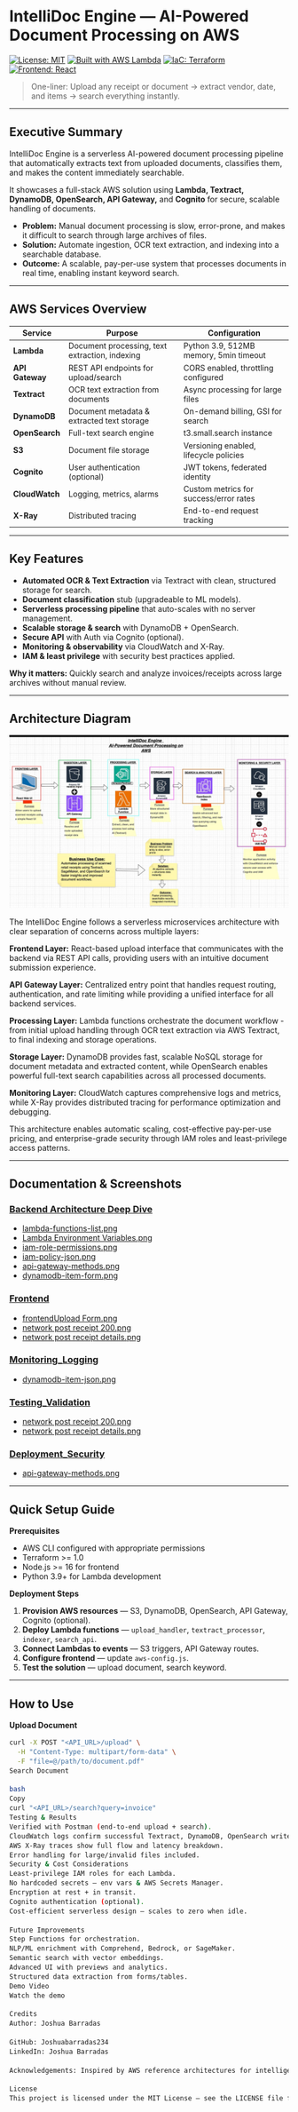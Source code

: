 # IntelliDoc Engine — AI-Powered Document Processing on AWS

[![License: MIT](https://img.shields.io/badge/License-MIT-yellow.svg)](https://opensource.org/licenses/MIT) [![Built with AWS Lambda](https://img.shields.io/badge/Built%20with-AWS%20Lambda-orange)](https://aws.amazon.com/lambda/) [![IaC: Terraform](https://img.shields.io/badge/IaC-Terraform-623CE4)](https://www.terraform.io/) [![Frontend: React](https://img.shields.io/badge/Frontend-React-61DAFB)](https://reactjs.org/)

> One-liner: Upload any receipt or document → extract vendor, date, and items → search everything instantly.

---

## Executive Summary

IntelliDoc Engine is a serverless AI-powered document processing pipeline that automatically extracts text from uploaded documents, classifies them, and makes the content immediately searchable.

It showcases a full-stack AWS solution using **Lambda, Textract, DynamoDB, OpenSearch, API Gateway,** and **Cognito** for secure, scalable handling of documents.

- **Problem:** Manual document processing is slow, error-prone, and makes it difficult to search through large archives of files.
- **Solution:** Automate ingestion, OCR text extraction, and indexing into a searchable database.
- **Outcome:** A scalable, pay-per-use system that processes documents in real time, enabling instant keyword search.

---

## AWS Services Overview

| Service | Purpose | Configuration |
|---------|---------|---------------|
| **Lambda** | Document processing, text extraction, indexing | Python 3.9, 512MB memory, 5min timeout |
| **API Gateway** | REST API endpoints for upload/search | CORS enabled, throttling configured |
| **Textract** | OCR text extraction from documents | Async processing for large files |
| **DynamoDB** | Document metadata & extracted text storage | On-demand billing, GSI for search |
| **OpenSearch** | Full-text search engine | t3.small.search instance |
| **S3** | Document file storage | Versioning enabled, lifecycle policies |
| **Cognito** | User authentication (optional) | JWT tokens, federated identity |
| **CloudWatch** | Logging, metrics, alarms | Custom metrics for success/error rates |
| **X-Ray** | Distributed tracing | End-to-end request tracking |

---

## Key Features

- **Automated OCR & Text Extraction** via Textract with clean, structured storage for search.
- **Document classification** stub (upgradeable to ML models).
- **Serverless processing pipeline** that auto-scales with no server management.
- **Scalable storage & search** with DynamoDB + OpenSearch.
- **Secure API** with Auth via Cognito (optional).
- **Monitoring & observability** via CloudWatch and X-Ray.
- **IAM & least privilege** with security best practices applied.

**Why it matters:** Quickly search and analyze invoices/receipts across large archives without manual review.

---

## Architecture Diagram

![Architecture Diagram](screenshots/Architecture%20Diagram.png)

The IntelliDoc Engine follows a serverless microservices architecture with clear separation of concerns across multiple layers:

**Frontend Layer:** React-based upload interface that communicates with the backend via REST API calls, providing users with an intuitive document submission experience.

**API Gateway Layer:** Centralized entry point that handles request routing, authentication, and rate limiting while providing a unified interface for all backend services.

**Processing Layer:** Lambda functions orchestrate the document workflow - from initial upload handling through OCR text extraction via AWS Textract, to final indexing and storage operations.

**Storage Layer:** DynamoDB provides fast, scalable NoSQL storage for document metadata and extracted content, while OpenSearch enables powerful full-text search capabilities across all processed documents.

**Monitoring Layer:** CloudWatch captures comprehensive logs and metrics, while X-Ray provides distributed tracing for performance optimization and debugging.

This architecture enables automatic scaling, cost-effective pay-per-use pricing, and enterprise-grade security through IAM roles and least-privilege access patterns.

---

## Documentation & Screenshots

### [Backend Architecture Deep Dive](Backend%20Architecture%20Deep%20Dive.md)
- [lambda-functions-list.png](lambda-functions-list.png)
- [Lambda Environment Variables.png](Lambda%20Environment%20Variables.png)
- [iam-role-permissions.png](iam-role-permissions.png)
- [iam-policy-json.png](iam-policy-json.png)
- [api-gateway-methods.png](api-gateway-methods.png)
- [dynamodb-item-form.png](dynamodb-item-form.png)

### [Frontend](Frontend.md)
- [frontendUpload Form.png](frontendUpload%20Form.png)
- [network post receipt 200.png](network%20post%20receipt%20200.png)
- [network post receipt details.png](network%20post%20receipt%20details.png)

### [Monitoring_Logging](Monitoring_Logging.md)
- [dynamodb-item-json.png](dynamodb-item-json.png)

### [Testing_Validation](Testing_Validation.md)
- [network post receipt 200.png](network%20post%20receipt%20200.png)
- [network post receipt details.png](network%20post%20receipt%20details.png)

### [Deployment_Security](Deployment_Security.md)
- [api-gateway-methods.png](api-gateway-methods.png)

---

## Quick Setup Guide

**Prerequisites**
- AWS CLI configured with appropriate permissions
- Terraform >= 1.0
- Node.js >= 16 for frontend
- Python 3.9+ for Lambda development

**Deployment Steps**

1. **Provision AWS resources** — S3, DynamoDB, OpenSearch, API Gateway, Cognito (optional).
2. **Deploy Lambda functions** — `upload_handler`, `textract_processor`, `indexer`, `search_api`.
3. **Connect Lambdas to events** — S3 triggers, API Gateway routes.
4. **Configure frontend** — update `aws-config.js`.
5. **Test the solution** — upload document, search keyword.

---

## How to Use

**Upload Document**

```bash
curl -X POST "<API_URL>/upload" \
  -H "Content-Type: multipart/form-data" \
  -F "file=@/path/to/document.pdf"
Search Document

bash
Copy
curl "<API_URL>/search?query=invoice"
Testing & Results
Verified with Postman (end-to-end upload + search).
CloudWatch logs confirm successful Textract, DynamoDB, OpenSearch writes.
AWS X-Ray traces show full flow and latency breakdown.
Error handling for large/invalid files included.
Security & Cost Considerations
Least-privilege IAM roles for each Lambda.
No hardcoded secrets — env vars & AWS Secrets Manager.
Encryption at rest + in transit.
Cognito authentication (optional).
Cost-efficient serverless design — scales to zero when idle.

Future Improvements
Step Functions for orchestration.
NLP/ML enrichment with Comprehend, Bedrock, or SageMaker.
Semantic search with vector embeddings.
Advanced UI with previews and analytics.
Structured data extraction from forms/tables.
Demo Video
Watch the demo

Credits
Author: Joshua Barradas

GitHub: Joshuabarradas234
LinkedIn: Joshua Barradas

Acknowledgements: Inspired by AWS reference architectures for intelligent document processing.

License
This project is licensed under the MIT License — see the LICENSE file for details.
